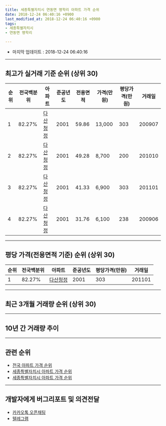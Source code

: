 ```yaml
---
title: 세종특별자치시 연동면 명학리 아파트 가격 순위
date: 2018-12-24 06:40:16 +0900
last_modified_at: 2018-12-24 06:40:16 +0900
tags:
- 세종특별자치시
- 연동면 명학리

---
```


* 마지막 업데이트 : 2018-12-24 06:40:16

---

## 최고가 실거래 기준 순위 (상위 30)


|순위|전국백분위|아파트|준공년도|전용면적|가격(만원)|평당가격(만원)|거래일|
|---|---|---|---|---|---|---|---|
|1|82.27%|[다산청정](https://search.naver.com/search.naver?query=%EC%84%B8%EC%A2%85%ED%8A%B9%EB%B3%84%EC%9E%90%EC%B9%98%EC%8B%9C+%EC%97%B0%EB%8F%99%EB%A9%B4+%EB%AA%85%ED%95%99%EB%A6%AC+%EB%8B%A4%EC%82%B0%EC%B2%AD%EC%A0%95)|2001|59.86|13,000|303|200907|
|2|82.27%|[다산청정](https://search.naver.com/search.naver?query=%EC%84%B8%EC%A2%85%ED%8A%B9%EB%B3%84%EC%9E%90%EC%B9%98%EC%8B%9C+%EC%97%B0%EB%8F%99%EB%A9%B4+%EB%AA%85%ED%95%99%EB%A6%AC+%EB%8B%A4%EC%82%B0%EC%B2%AD%EC%A0%95)|2001|49.28|8,700|200|201010|
|3|82.27%|[다산청정](https://search.naver.com/search.naver?query=%EC%84%B8%EC%A2%85%ED%8A%B9%EB%B3%84%EC%9E%90%EC%B9%98%EC%8B%9C+%EC%97%B0%EB%8F%99%EB%A9%B4+%EB%AA%85%ED%95%99%EB%A6%AC+%EB%8B%A4%EC%82%B0%EC%B2%AD%EC%A0%95)|2001|41.33|6,900|303|201101|
|4|82.27%|[다산청정](https://search.naver.com/search.naver?query=%EC%84%B8%EC%A2%85%ED%8A%B9%EB%B3%84%EC%9E%90%EC%B9%98%EC%8B%9C+%EC%97%B0%EB%8F%99%EB%A9%B4+%EB%AA%85%ED%95%99%EB%A6%AC+%EB%8B%A4%EC%82%B0%EC%B2%AD%EC%A0%95)|2001|31.76|6,100|238|200906|


---

## 평당 가격(전용면적 기준) 순위 (상위 30)


|순위|전국백분위|아파트|준공년도|평당가격(만원)|거래일|
|---|---|---|---|---|---|
|1|82.27%|[다산청정](https://search.naver.com/search.naver?query=%EC%84%B8%EC%A2%85%ED%8A%B9%EB%B3%84%EC%9E%90%EC%B9%98%EC%8B%9C+%EC%97%B0%EB%8F%99%EB%A9%B4+%EB%AA%85%ED%95%99%EB%A6%AC+%EB%8B%A4%EC%82%B0%EC%B2%AD%EC%A0%95)|2001|303|201101|


---

## 최근 3개월 거래량 순위 (상위 30)


<div style="width:100%;">
    <canvas id="deal_count_ranking" height="250"></canvas>
</div>


<script>
new Chart(document.getElementById("deal_count_ranking"), {
    type: 'horizontalBar',
    data: {
        labels: ['다산청정'],
        datasets: [{
            label: '실거래 수',
            data: [3],
            borderColor: "rgba(255, 0, 128, 1)",
            backgroundColor: "rgba(255, 0, 128, 0.5)",
            fill: false,
        }]
    },
    options: {
        responsive: true,
        title: {
            display: true,
            text: '최근 3개월 거래량 순위'
        },
        tooltips: {
            mode: 'index',
            intersect: false,
            callbacks: {
                title: function(tooltipItems, data) {
                    return "실거래 수:";
                },
                label: function(tooltipItem, data) {
                    return data.labels[tooltipItem.index] + ": " + tooltipItem.xLabel;
                }
            }
        },
        hover: {
            mode: 'nearest',
            intersect: true
        },
        scales: {
            xAxes: [{
                display: true,
                scaleLabel: {
                    display: true,
                    labelString: '실거래 수'
                },
                ticks: {
                    suggestedMin: 0,
                }
            }],
            yAxes: [{
                display: true,
                ticks: {
                    autoSkip: false,
                    callback: function(value, index, values) {
                        if (value.length > 15)
                            return value.substr(0, 13) + "...";
                        else
                            return value;
                    }
                },
                scaleLabel: {
                    display: false,
                }
            }]
        }
    }
});

</script>


---

## 10년 간 거래량 추이


<div style="width:100%;">
    <canvas id="deal_progress" height="250"></canvas>
</div>

<script>
new Chart(document.getElementById("deal_progress"), {
    type: 'line',
    data: {
        labels: ['200812','200901','200902','200903','200904','200905','200906','200907','200908','200909','200910','200911','200912','201001','201002','201003','201004','201005','201006','201007','201008','201009','201010','201011','201012','201101','201102','201103','201104','201105','201106','201107','201108','201109','201110','201111','201112','201201','201202','201203','201204','201205','201206','201207','201208','201209','201210','201211','201212','201301','201302','201303','201304','201305','201306','201307','201308','201309','201310','201311','201312','201401','201402','201403','201404','201405','201406','201407','201408','201409','201410','201411','201412','201501','201502','201503','201504','201505','201506','201507','201508','201509','201510','201511','201512','201601','201602','201603','201604','201605','201606','201607','201608','201609','201610','201611','201612','201701','201702','201703','201704','201705','201706','201707','201708','201709','201710','201711','201712','201801','201802','201803','201804','201805','201806','201807','201808','201809','201810','201811','201812'],
        datasets: [{
            label: '실거래 수',
            pointRadius: 1,
            data: [0, 0, 0, 1, 0, 0, 5, 4, 0, 1, 1, 0, 0, 0, 0, 1, 0, 5, 1, 3, 2, 1, 3, 3, 1, 3, 1, 9, 8, 2, 3, 5, 6, 3, 12, 9, 5, 2, 2, 8, 4, 4, 2, 2, 2, 6, 4, 7, 7, 3, 2, 2, 6, 3, 10, 4, 3, 4, 5, 4, 5, 5, 4, 7, 7, 2, 3, 3, 0, 1, 2, 0, 3, 2, 0, 0, 1, 0, 3, 1, 3, 3, 4, 1, 0, 0, 1, 1, 3, 3, 1, 1, 2, 1, 3, 4, 6, 6, 3, 6, 3, 8, 7, 3, 5, 0, 4, 2, 1, 1, 1, 0, 1, 1, 0, 2, 2, 1, 1, 0, 2],
            borderColor: "rgba(255, 201, 14, 1)",
            backgroundColor: "rgba(255, 201, 14, 0.5)",
            fill: true,
        }]
    },
    options: {
        responsive: true,
        title: {
            display: true,
            text: '10년간 거래량 추이'
        },
        tooltips: {
            mode: 'index',
            intersect: false,
        },
        hover: {
            mode: 'nearest',
            intersect: true
        },
        scales: {
            xAxes: [{
                display: true,
                scaleLabel: {
                    display: true,
                    labelString: '년/월'
                }
            }],
            yAxes: [{
                display: true,
                ticks: {
                    suggestedMin: 0,
                },
                scaleLabel: {
                    display: true,
                    labelString: '실거래 수'
                }
            }]
        }
    }
});

</script>


---

## 관련 순위

- [전국 아파트 가격 순위](https://inasie.github.io/apt-ranking/전국)
- [세종특별자치시 아파트 가격 순위](https://inasie.github.io/apt-ranking/세종특별자치시)
- [세종특별자치시 아파트 가격 순위](https://inasie.github.io/apt-ranking/세종특별자치시)


---

## 개발자에게 버그리포트 및 의견전달

- [카카오톡 오픈채팅](https://open.kakao.com/o/gLJUAP4)
- [텔레그램](https://t.me/inasie)

